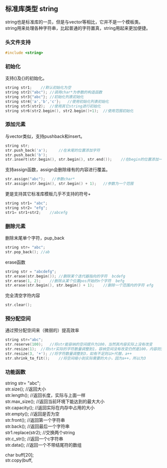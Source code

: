 ## 标准库类型 string
string也是标准库的一员，但是与vector等相比，它并不是一个模板类。   
string用来处理各种字符串，比起普通的字符置真，string用起来更加便捷。   
### 头文件支持
```c
#include <string>   
```    
### 初始化
支持()及{}的初始化。   
```c
string str1; 	//默认初始化为空  
string str2("abc");	//调用char*为参数的构造函数   
string str3{"abc"};	//初始化列表初始化   
string str4{'a','b','c'};	//使用初始化列表初始化   
string str5(str2);	//使用其它string进行初始化   
string str6(str2.begin(), str2.begin()+1);	//使用范围初始化   
```   
### 添加元素
与vector类似，支持pushback和insert。   
```c
string str;   
str.push_back('a');		//在末尾的位置添加字符    
str.push_back('b');   
str.insert(str.begin(), str.begin(), str.end());	//在begin的位置添加一个范围的元素
```  
支持assign函数，assign会删除缘有的内容进行覆盖。   
```c
str.assign("abc");   //参数char*   
str.assign(str.begin(), str.begin() + 1);	//参数为一个范围   
```
更是支持其它标准库模板几乎不支持的符号+    
```c
string str1= "abc";   
string str2= "efg";   
str1= str1+str2;	//abcefg    
```
### 删除元素
删除末尾单个字符，pup_back   
```c
string str= "abc";   
str.pop_back();	//ab    
```    
erase函数   
```c   
string str = "abcdefg";    
str.erase(str.begin());	//删除某个迭代器指向的字符  bcdefg     
str.erase(1, 2);	//删除从某个位置pos开始的n个字符  befg     
str.erase(str.begin(), str.begin() + 1);	//删除一个范围内的字符 efg    
```  
完全清空字符内容   
```c
str.clear();   
```   
### 预分配空间
通过预分配空间来（微弱的）提高效率   
```c
string str="abc";   
str.reserve(100);	//将str能容纳的空间提升为100，当然其内容实际上没有改变    
str.resize(1);	//将str实际的字符数量调整到1，容纳空间没有改变仍然是100，内容则变为a   
str.resize(3, '+');	//将字符数量调整到3，如有不足则以+代替。a++    
str.shrink_to_fit();	//将空间缩小到实际需要的大小，因为a++，所以为3   
```    
### 功能函数  
string str= "abc";  
str.size();	//返回大小   
str.length();	//返回长度，实际与上面一样   
str.max_size();	//返回当前环境下能达到的最大大小   
str.capacity();	//返回实际在内存中占用的大小   
str.empty();	//返回是否为空   
str.front();	//返回第一个字符串   
str.back();	//返回最后一个字符串   
str1.replace(str2);	//交换两个string  
str.c_str();	//返回一个c字符串   
str.data();	//返回一个不带结尾符的数组   

char buff[20];   
str.copy(buff, 